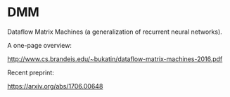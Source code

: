 # DMM
Dataflow Matrix Machines (a generalization of recurrent neural networks).

A one-page overview:

http://www.cs.brandeis.edu/~bukatin/dataflow-matrix-machines-2016.pdf

Recent preprint:

https://arxiv.org/abs/1706.00648

